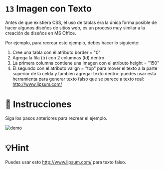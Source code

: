 # `13` Imagen con Texto

Antes de que existiera CSS, el uso de tablas era la única forma posible de hacer algunos diseños de sitios web, es un proceso muy similar a la creación de diseños en MS Office.

Por ejemplo, para recrear este ejemplo, debes hacer lo siguiente:

1. Cree una tabla con el atributo border = "0"
2. Agrega la fila (tr) con 2 columnas (td) dentro.
3. La primera columna contiene una imagen con el atributo height = "150"
4. El segundo con el atributo valign = "top" para mover el texto a la parte superior de la celda y también agregar texto dentro: puedes usar esta herramienta para generar texto falso que se parece a texto real: http://www.lipsum.com/

# 📝 Instrucciones

Siga los pasos anteriores para recrear el ejemplo.

![demo](http://i.imgur.com/opTIFpg.png)

# 💡Hint

Puedes usar esto http://www.lipsum.com/ para texto falso.
